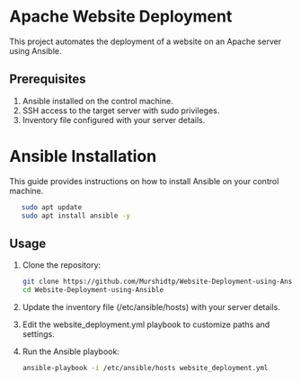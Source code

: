 # Apache Website Deployment

This project automates the deployment of a website on an Apache server using Ansible.

## Prerequisites

1. Ansible installed on the control machine.
2. SSH access to the target server with sudo privileges.
3. Inventory file configured with your server details.

# Ansible Installation

This guide provides instructions on how to install Ansible on your control machine.

```bash
   sudo apt update
   sudo apt install ansible -y
   ```
## Usage

1. Clone the repository:

   ```bash
   git clone https://github.com/Murshidtp/Website-Deployment-using-Ansible.git
   cd Website-Deployment-using-Ansible
   ```
2. Update the inventory file (/etc/ansible/hosts) with your server details.
3. Edit the website_deployment.yml playbook to customize paths and settings.
4. Run the Ansible playbook:
   
     ```bash
   ansible-playbook -i /etc/ansible/hosts website_deployment.yml
   ```

